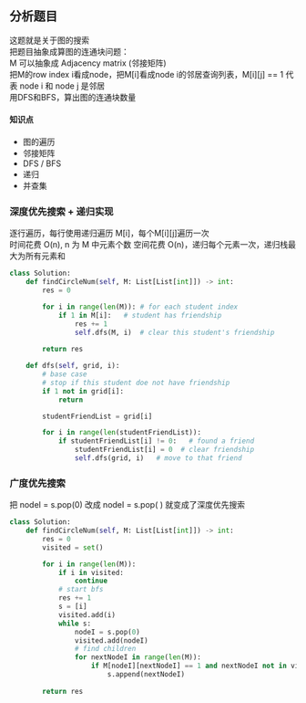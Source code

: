 ## 分析题目
这题就是关于图的搜索  
把题目抽象成算图的连通块问题：  
M 可以抽象成 Adjacency matrix (邻接矩阵)  
把M的row index i看成node，把M[i]看成node i的邻居查询列表，M[i][j] == 1 代表 node i 和 node j 是邻居  
用DFS和BFS，算出图的连通块数量  

#### 知识点
- 图的遍历
- 邻接矩阵
- DFS / BFS
- 递归
- 并查集

### 深度优先搜索 + 递归实现

逐行遍历，每行使用递归遍历 M[i]，每个M[i][j]遍历一次  
时间花费 O(n), n 为 M 中元素个数
空间花费 O(n)，递归每个元素一次，递归栈最大为所有元素和

```py
class Solution:
    def findCircleNum(self, M: List[List[int]]) -> int:
        res = 0

        for i in range(len(M)): # for each student index
            if 1 in M[i]:   # student has friendship
                res += 1    
                self.dfs(M, i)  # clear this student's friendship
        
        return res

    def dfs(self, grid, i):
        # base case
        # stop if this student doe not have friendship
        if 1 not in grid[i]:
            return

        studentFriendList = grid[i]

        for i in range(len(studentFriendList)):
            if studentFriendList[i] != 0:   # found a friend
                studentFriendList[i] = 0  # clear friendship
                self.dfs(grid, i)   # move to that friend
```

### 广度优先搜索
把 nodeI = s.pop(0) 改成 nodeI = s.pop( ) 就变成了深度优先搜索
```py
class Solution:
    def findCircleNum(self, M: List[List[int]]) -> int:
        res = 0
        visited = set()

        for i in range(len(M)):
            if i in visited:
                continue
            # start bfs
            res += 1
            s = [i]
            visited.add(i)
            while s:
                nodeI = s.pop(0)
                visited.add(nodeI)
                # find children
                for nextNodeI in range(len(M)):
                    if M[nodeI][nextNodeI] == 1 and nextNodeI not in visited:
                        s.append(nextNodeI)
        
        return res
```
